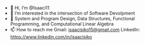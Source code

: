 - 👋 Hi, I’m @Isaaci11
- 👀 I’m interested in the intersection of Software Devolpment 
- 🌱 System and Program Design, Data Structures, Functional Programming, and Computational Linear Algebra
- 📫 How to reach me Gmail: 
       isaacisiko15@gmail.com 
       LinkedIn: https://www.linkedin.com/in/isaacisiko
